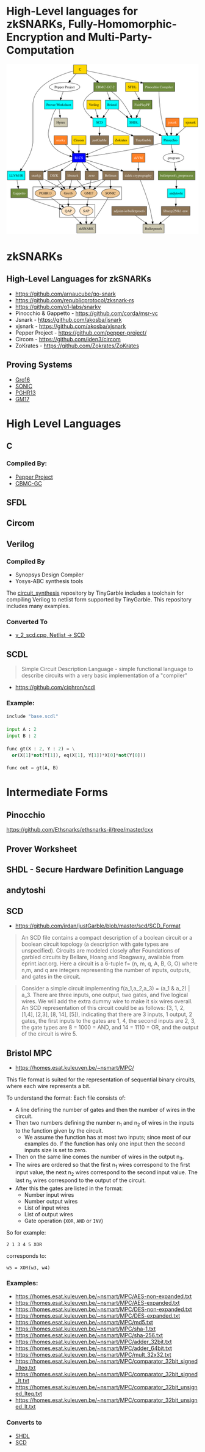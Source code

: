 # High-Level languages for zkSNARKs, Fully-Homomorphic-Encryption and Multi-Party-Computation

![High-Level-Graph](hll-graph.png)

# zkSNARKs

## High-Level Languages for zkSNARKs

 * https://github.com/arnaucube/go-snark
 * https://github.com/republicprotocol/zksnark-rs
 * https://github.com/o1-labs/snarky
 * Pinocchio & Gappetto - https://github.com/corda/msr-vc
 * Jsnark - https://github.com/akosba/jsnark
 * xjsnark - https://github.com/akosba/xjsnark
 * Pepper Project - https://github.com/pepper-project/
 * Circom - https://github.com/iden3/circom
 * ZoKrates - https://github.com/Zokrates/ZoKrates

## Proving Systems

 * [Gro16](https://eprint.iacr.org/2016/260.pdf)
 * [SONIC](https://github.com/zknuckles/sonic)
 * [PGHR13](https://eprint.iacr.org/2013/279.pdf)
 * [GM17](https://eprint.iacr.org/2017/540.pdf)

# High Level Languages

## C

### Compiled By:

 * [Pepper Project](https://github.com/pepper-project/)
 * [CBMC-GC](https://gitlab.com/securityengineering/CBMC-GC-2)

## SFDL

## Circom

## Verilog

### Compiled By

 * Synopsys Design Compiler
 * Yosys-ABC synthesis tools

The [circuit_synthesis](https://github.com/esonghori/circuit_synthesis) repository by TinyGarble includes a toolchain for compiling Verilog to netlist form supported by TinyGarble. This repository includes many examples.

### Converted To

 * [v_2_scd.cpp, Netlist -> SCD](https://github.com/esonghori/TinyGarble/blob/master/scd/v_2_scd.cpp)

## SCDL

> Simple Circuit Description Language - simple functional language to describe circuits with a very basic implementation of a "compiler"

 - https://github.com/ciphron/scdl

### Example:

```python
include "base.scdl"
  
input A : 2
input B : 2

func gt(X : 2, Y : 2) = \
  or(X[1]*not(Y[1]), eq(X[1], Y[1])*X[0]*not(Y[0]))

func out = gt(A, B)
```

# Intermediate Forms

## Pinocchio

https://github.com/Ethsnarks/ethsnarks-il/tree/master/cxx

## Prover Worksheet

## SHDL - Secure Hardware Definition Language

## andytoshi

## SCD

 * https://github.com/irdan/justGarble/blob/master/scd/SCD_Format

> An SCD file contains a compact description of a boolean circuit or a boolean
  circuit topology (a description with gate types are unspecified). Circuits
  are modeled closely after Foundations of garbled circuits by Bellare, Hoang 
  and Roagaway, available from eprint.iacr.org. Here a circuit is a 6-tuple
  f= (n, m, q, A, B, G, O) where n,m, and q are integers representing 
  the number of inputs, outputs, and gates in the circuit. 

> Consider a simple circuit implementing f(a_1,a_2,a_3) = (a_1 & a_2) | a_3. 
  There are three inputs, one output, two gates, and five logical wires. We 
  will add the extra dummy wire to make it six wires overall. An SCD 
  representation of this circuit could be as follows:
  (3, 1, 2, [1,4], [2,3], [8, 14], [5]), indicating that there are 3 inputs, 
  1 output, 2 gates, the first inputs to the gates are 1, 4, the second inputs
  are 2, 3, the gate types are 8 = 1000 = AND, and 14 = 1110 = OR, and the 
  output of the circuit is wire 5.

## Bristol MPC

 * https://homes.esat.kuleuven.be/~nsmart/MPC/

This file format is suited for the representation of sequential binary circuits, where each wire represents a bit.

To understand the format: Each file consists of:

 * A line defining the number of gates and then the number of wires in the circuit.
 * Then two numbers defining the number n<sub>1</sub> and n<sub>2</sub> of wires in the inputs to the function given by the circuit.
   * We assume the function has at most two inputs; since most of our examples do. If the function has only one input then the second inputs size is set to zero.
 * Then on the same line comes the number of wires in the output n<sub>3</sub>.
 * The wires are ordered so that the first n<sub>1</sub> wires correspond to the first input value, the next n<sub>2</sub> wires correspond to the second input value. The last n<sub>3</sub> wires correspond to the output of the circuit.
 * After this the gates are listed in the format:
   * Number input wires
   * Number output wires
   * List of input wires
   * List of output wires
   * Gate operation (`XOR`, `AND` or `INV`)

So for example:
```
2 1 3 4 5 XOR
```
corresponds to:
```
w5 = XOR(w3, w4)
```

### Examples:

 * https://homes.esat.kuleuven.be/~nsmart/MPC/AES-non-expanded.txt
 * https://homes.esat.kuleuven.be/~nsmart/MPC/AES-expanded.txt
 * https://homes.esat.kuleuven.be/~nsmart/MPC/DES-non-expanded.txt
 * https://homes.esat.kuleuven.be/~nsmart/MPC/DES-expanded.txt
 * https://homes.esat.kuleuven.be/~nsmart/MPC/md5.txt
 * https://homes.esat.kuleuven.be/~nsmart/MPC/sha-1.txt
 * https://homes.esat.kuleuven.be/~nsmart/MPC/sha-256.txt
 * https://homes.esat.kuleuven.be/~nsmart/MPC/adder_32bit.txt
 * https://homes.esat.kuleuven.be/~nsmart/MPC/adder_64bit.txt
 * https://homes.esat.kuleuven.be/~nsmart/MPC/mult_32x32.txt
 * https://homes.esat.kuleuven.be/~nsmart/MPC/comparator_32bit_signed_lteq.txt
 * https://homes.esat.kuleuven.be/~nsmart/MPC/comparator_32bit_signed_lt.txt
 * https://homes.esat.kuleuven.be/~nsmart/MPC/comparator_32bit_unsigned_lteq.txt
 * https://homes.esat.kuleuven.be/~nsmart/MPC/comparator_32bit_unsigned_lt.txt

### Converts to

 * [SHDL](https://github.com/encryptogroup/UC/blob/master/src/bristol_to_SHDL.cpp)
 * [SCD](https://github.com/esonghori/TinyGarble/blob/master/scd/v_2_scd.cpp)
